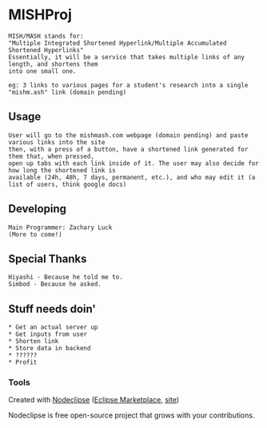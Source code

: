 

# MISHProj
	MISH/MASH stands for: 
	"Multiple Integrated Shortened Hyperlink/Multiple Accumulated Shortened Hyperlinks"
	Essentially, it will be a service that takes multiple links of any length, and shortens them
	into one small one.
	
	eg: 3 links to various pages for a student's research into a single "mishm.ash" link (domain pending)

## Usage
	User will go to the mishmash.com webpage (domain pending) and paste various links into the site
	then, with a press of a button, have a shortened link generated for them that, when pressed,
	open up tabs with each link inside of it. The user may also decide for how long the shortened link is
	available (24h, 48h, 7 days, permanent, etc.), and who may edit it (a list of users, think google docs)

## Developing
	Main Programmer: Zachary Luck
	(More to come!)
	
## Special Thanks
	Hiyashi - Because he told me to.
	Simbod - Because he asked.
	
## Stuff needs doin'
	* Get an actual server up
	* Get inputs from user
	* Shorten link
	* Store data in backend
	* ??????
	* Profit 

### Tools

Created with [Nodeclipse](https://github.com/Nodeclipse/nodeclipse-1)
 ([Eclipse Marketplace](http://marketplace.eclipse.org/content/nodeclipse), [site](http://www.nodeclipse.org))   

Nodeclipse is free open-source project that grows with your contributions.
